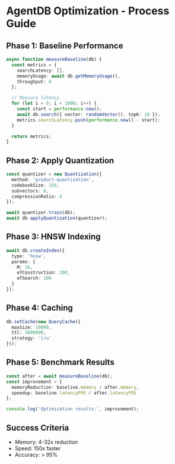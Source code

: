 # AgentDB Optimization - Process Guide

## Phase 1: Baseline Performance

```typescript
async function measureBaseline(db) {
  const metrics = {
    searchLatency: [],
    memoryUsage: await db.getMemoryUsage(),
    throughput: 0
  };

  // Measure latency
  for (let i = 0; i < 1000; i++) {
    const start = performance.now();
    await db.search({ vector: randomVector(), topK: 10 });
    metrics.searchLatency.push(performance.now() - start);
  }

  return metrics;
}
```

## Phase 2: Apply Quantization

```typescript
const quantizer = new Quantization({
  method: 'product-quantization',
  codebookSize: 256,
  subvectors: 8,
  compressionRatio: 4
});

await quantizer.train(db);
await db.applyQuantization(quantizer);
```

## Phase 3: HNSW Indexing

```typescript
await db.createIndex({
  type: 'hnsw',
  params: {
    M: 16,
    efConstruction: 200,
    efSearch: 100
  }
});
```

## Phase 4: Caching

```typescript
db.setCache(new QueryCache({
  maxSize: 10000,
  ttl: 3600000,
  strategy: 'lru'
}));
```

## Phase 5: Benchmark Results

```typescript
const after = await measureBaseline(db);
const improvement = {
  memoryReduction: baseline.memory / after.memory,
  speedup: baseline.latencyP95 / after.latencyP95
};

console.log('Optimization results:', improvement);
```

## Success Criteria

- Memory: 4-32x reduction
- Speed: 150x faster
- Accuracy: > 95%

